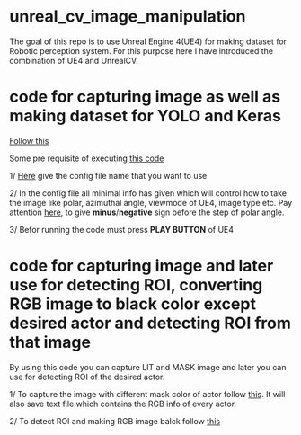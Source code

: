 # unreal_cv_image_manipulation
The goal of this repo is to use Unreal Engine 4(UE4) for making dataset for Robotic perception system. For this purpose here I have introduced the combination of UE4 and UnrealCV.


# code for capturing image as well as making dataset for YOLO and Keras

[Follow this](https://github.com/atifkarim/unreal_cv_image_manipulation/tree/master/capture_image_config_json)

Some pre requisite of executing 
[this code](https://github.com/atifkarim/unreal_cv_image_manipulation/blob/master/capture_image_config_json/capture_image_UE4.py)

1/ [Here](https://github.com/atifkarim/unreal_cv_image_manipulation/blob/d9c6e9af88067b8135d5ca100b13d9238dc6abba/capture_image_config_json/capture_image_UE4.py#L105) give the config file name that you want to use

2/ In the config file all minimal info has given which will control how to take the image like polar, azimuthal angle, viewmode of UE4, image type etc. Pay attention [here](https://github.com/atifkarim/unreal_cv_image_manipulation/blob/d9c6e9af88067b8135d5ca100b13d9238dc6abba/capture_image_config_json/config_file_capture_image.json#L5), to give **minus**/**negative** sign before the step of polar angle.

3/ Befor running the code must press **PLAY BUTTON** of UE4

# code for capturing image and later use for detecting ROI, converting RGB image to black color except desired actor and detecting ROI from that image

By using this code you can capture LIT and MASK image and later you can use for detecting ROI of the desired actor.

1/ To capture the image with different mask color of actor follow [this](https://github.com/atifkarim/unreal_cv_image_manipulation/blob/master/detect_ROI_for_multi_actor/detect_roi_while_every_actor_has_different_color_in_mask.ipynb). It will also save text file which contains the RGB info of every actor.

2/ To detect ROI and making RGB image balck follow [this](https://github.com/atifkarim/unreal_cv_image_manipulation/blob/master/detect_ROI_for_multi_actor/detect_ROI_of_different_coloured_object.py)
